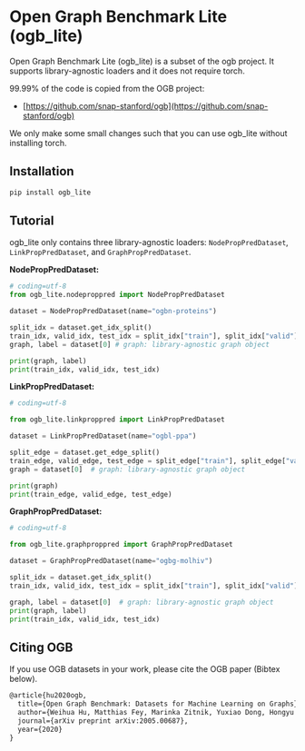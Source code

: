 # Open Graph Benchmark Lite (ogb_lite)

Open Graph Benchmark Lite (ogb_lite) is a subset of the ogb project. It supports library-agnostic loaders and it does not require torch. 

99.99% of the code is copied from the OGB project: 
- [https://github.com/snap-stanford/ogb](https://github.com/snap-stanford/ogb)

We only make some small changes such that you can use ogb_lite without installing torch.


## Installation

```bash
pip install ogb_lite
```


## Tutorial

ogb_lite only contains three library-agnostic loaders: `NodePropPredDataset`, `LinkPropPredDataset`, and `GraphPropPredDataset`.

**NodePropPredDataset:**
```python
# coding=utf-8
from ogb_lite.nodeproppred import NodePropPredDataset

dataset = NodePropPredDataset(name="ogbn-proteins")

split_idx = dataset.get_idx_split()
train_idx, valid_idx, test_idx = split_idx["train"], split_idx["valid"], split_idx["test"]
graph, label = dataset[0] # graph: library-agnostic graph object

print(graph, label)
print(train_idx, valid_idx, test_idx)
```

**LinkPropPredDataset:**
```python
# coding=utf-8

from ogb_lite.linkproppred import LinkPropPredDataset

dataset = LinkPropPredDataset(name="ogbl-ppa")

split_edge = dataset.get_edge_split()
train_edge, valid_edge, test_edge = split_edge["train"], split_edge["valid"], split_edge["test"]
graph = dataset[0]  # graph: library-agnostic graph object

print(graph)
print(train_edge, valid_edge, test_edge)
```

**GraphPropPredDataset:**
```python
# coding=utf-8

from ogb_lite.graphproppred import GraphPropPredDataset

dataset = GraphPropPredDataset(name="ogbg-molhiv")

split_idx = dataset.get_idx_split()
train_idx, valid_idx, test_idx = split_idx["train"], split_idx["valid"], split_idx["test"]

graph, label = dataset[0]  # graph: library-agnostic graph object
print(graph, label)
print(train_idx, valid_idx, test_idx)
```




## Citing OGB
If you use OGB datasets in your work, please cite the OGB paper (Bibtex below).
```HTML
@article{hu2020ogb,
  title={Open Graph Benchmark: Datasets for Machine Learning on Graphs},
  author={Weihua Hu, Matthias Fey, Marinka Zitnik, Yuxiao Dong, Hongyu Ren, Bowen Liu, Michele Catasta, Jure Leskovec},
  journal={arXiv preprint arXiv:2005.00687},
  year={2020}
}
```


